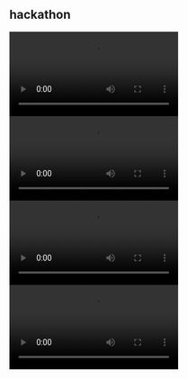 
## hackathon

<video controls="" autoplay="" name="media"><source src="https://media.w3.org/2010/05/sintel/trailer.mp4" type="video/mp4"></video>
<video controls="" autoplay="" name="media"><source src="https://media.w3.org/2010/05/sintel/trailer.mp4" type="video/mp4"></video>
<video controls="" autoplay="" name="media"><source src="https://media.w3.org/2010/05/sintel/trailer.mp4" type="video/mp4"></video>
<video controls="" autoplay="" name="media"><source src="https://media.w3.org/2010/05/sintel/trailer.mp4" type="video/mp4"></video>

